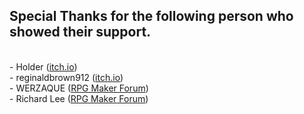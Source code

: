 <h2>Special Thanks for the following person who showed their support.</h2>
<br>- Holder (<a href="https://holder-anibat.itch.io">itch.io</a>)
<br>- reginaldbrown912 (<a href="https://itch.io/profile/reginaldbrown912">itch.io</a>)
<br>- WERZAQUE (<a href="https://forums.rpgmakerweb.com/index.php?members/werzaque.238243/">RPG Maker Forum</a>)
<br>- Richard Lee (<a href="https://forums.rpgmakerweb.com/index.php?members/piyan-glupak.94722/">RPG Maker Forum</a>)
